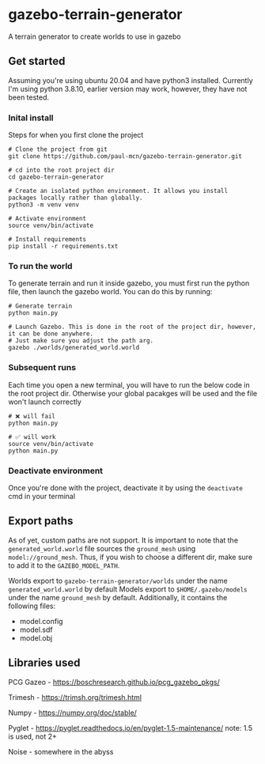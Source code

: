 # gazebo-terrain-generator
A terrain generator to create worlds to use in gazebo

## Get started
Assuming you're using ubuntu 20.04 and have python3 installed. Currently I'm using python 3.8.10, earlier version may work, however, they have not been tested.

### Inital install
Steps for when you first clone the project
```
# Clone the project from git
git clone https://github.com/paul-mcn/gazebo-terrain-generator.git

# cd into the root project dir
cd gazebo-terrain-generator

# Create an isolated python environment. It allows you install packages locally rather than globally.
python3 -m venv venv

# Activate environment 
source venv/bin/activate

# Install requirements
pip install -r requirements.txt
```

### To run the world
To generate terrain and run it inside gazebo, you must first run the python file, then launch the gazebo world.
You can do this by running:
```
# Generate terrain
python main.py

# Launch Gazebo. This is done in the root of the project dir, however, it can be done anywhere.
# Just make sure you adjust the path arg.
gazebo ./worlds/generated_world.world
```


### Subsequent runs
Each time you open a new terminal, you will have to run the below code in the root project dir. 
Otherwise your global pacakges will be used and the file won't launch correctly
```
# ❌ will fail
python main.py

# ✅ will work
source venv/bin/activate
python main.py
```

### Deactivate environment
Once you're done with the project, deactivate it by using the `deactivate` cmd in your terminal

## Export paths
As of yet, custom paths are not support. 
It is important to note that the `generated_world.world` file sources the `ground_mesh` using `model://ground_mesh`.
Thus, if you wish to choose a different dir, make sure to add it to the `GAZEBO_MODEL_PATH`.

Worlds export to `gazebo-terrain-generator/worlds` under the name `generated_world.world` by default
Models export to `$HOME/.gazebo/models` under the name `ground_mesh` by default. Additionally, it contains the following files:
- model.config
- model.sdf
- model.obj


## Libraries used
PCG Gazeo - https://boschresearch.github.io/pcg_gazebo_pkgs/

Trimesh - https://trimsh.org/trimesh.html

Numpy - https://numpy.org/doc/stable/

Pyglet - https://pyglet.readthedocs.io/en/pyglet-1.5-maintenance/ note: 1.5 is used, not 2+

Noise - somewhere in the abyss

